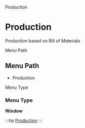 
Production
# Production


Production based on Bill of Materials

Menu Path
## Menu Path



- Production

Menu Type
### Menu Type

**Window**


:::tip
[Production](functional-guide/window/window-production.md)
:::